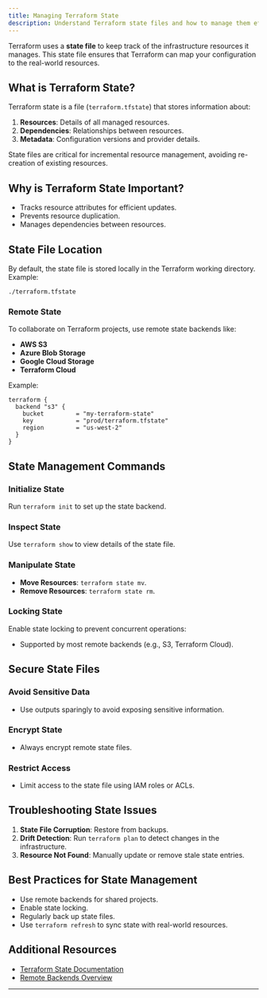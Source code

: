 ```yaml
---
title: Managing Terraform State
description: Understand Terraform state files and how to manage them effectively
---
```


Terraform uses a **state file** to keep track of the infrastructure resources it manages. This state file ensures that Terraform can map your configuration to the real-world resources.

## What is Terraform State?

Terraform state is a file (`terraform.tfstate`) that stores information about:

1. **Resources**: Details of all managed resources.
2. **Dependencies**: Relationships between resources.
3. **Metadata**: Configuration versions and provider details.

State files are critical for incremental resource management, avoiding re-creation of existing resources.

## Why is Terraform State Important?

- Tracks resource attributes for efficient updates.
- Prevents resource duplication.
- Manages dependencies between resources.

## State File Location

By default, the state file is stored locally in the Terraform working directory. Example:

```plaintext
./terraform.tfstate
```

### Remote State

To collaborate on Terraform projects, use remote state backends like:

- **AWS S3**
- **Azure Blob Storage**
- **Google Cloud Storage**
- **Terraform Cloud**

Example:

```hcl
terraform {
  backend "s3" {
    bucket         = "my-terraform-state"
    key            = "prod/terraform.tfstate"
    region         = "us-west-2"
  }
}
```

## State Management Commands

### Initialize State

Run `terraform init` to set up the state backend.

### Inspect State

Use `terraform show` to view details of the state file.

### Manipulate State

- **Move Resources**: `terraform state mv`.
- **Remove Resources**: `terraform state rm`.

### Locking State

Enable state locking to prevent concurrent operations:

- Supported by most remote backends (e.g., S3, Terraform Cloud).

## Secure State Files

### Avoid Sensitive Data

- Use outputs sparingly to avoid exposing sensitive information.

### Encrypt State

- Always encrypt remote state files.

### Restrict Access

- Limit access to the state file using IAM roles or ACLs.

## Troubleshooting State Issues

1. **State File Corruption**: Restore from backups.
2. **Drift Detection**: Run `terraform plan` to detect changes in the infrastructure.
3. **Resource Not Found**: Manually update or remove stale state entries.

## Best Practices for State Management

- Use remote backends for shared projects.
- Enable state locking.
- Regularly back up state files.
- Use `terraform refresh` to sync state with real-world resources.

## Additional Resources

- [Terraform State Documentation](https://developer.hashicorp.com/terraform/language/state)
- [Remote Backends Overview](https://developer.hashicorp.com/terraform/language/settings/backends)

---
